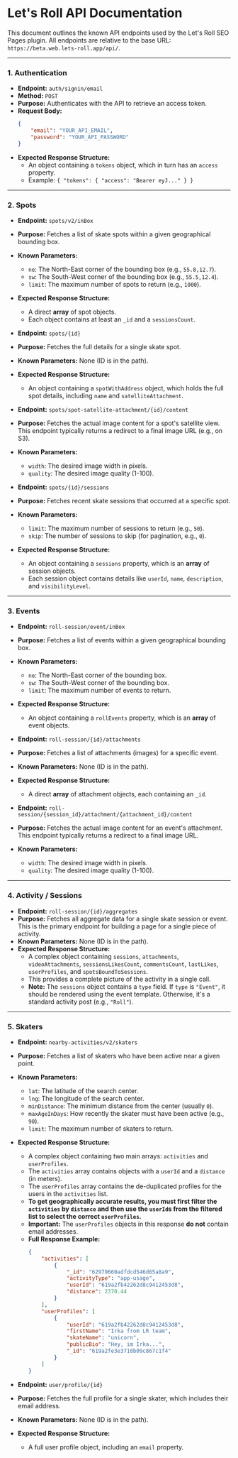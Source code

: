 # Let's Roll API Documentation

This document outlines the known API endpoints used by the Let's Roll SEO Pages plugin. All endpoints are relative to the base URL: `https://beta.web.lets-roll.app/api/`.

---

### 1. Authentication

*   **Endpoint:** `auth/signin/email`
*   **Method:** `POST`
*   **Purpose:** Authenticates with the API to retrieve an access token.
*   **Request Body:**
    ```json
    {
        "email": "YOUR_API_EMAIL",
        "password": "YOUR_API_PASSWORD"
    }
    ```
*   **Expected Response Structure:**
    *   An object containing a `tokens` object, which in turn has an `access` property.
    *   Example: `{ "tokens": { "access": "Bearer eyJ..." } }`

---

### 2. Spots

*   **Endpoint:** `spots/v2/inBox`
*   **Purpose:** Fetches a list of skate spots within a given geographical bounding box.
*   **Known Parameters:**
    *   `ne`: The North-East corner of the bounding box (e.g., `55.8,12.7`).
    *   `sw`: The South-West corner of the bounding box (e.g., `55.5,12.4`).
    *   `limit`: The maximum number of spots to return (e.g., `1000`).
*   **Expected Response Structure:**
    *   A direct **array** of spot objects.
    *   Each object contains at least an `_id` and a `sessionsCount`.

*   **Endpoint:** `spots/{id}`
*   **Purpose:** Fetches the full details for a single skate spot.
*   **Known Parameters:** None (ID is in the path).
*   **Expected Response Structure:**
    *   An object containing a `spotWithAddress` object, which holds the full spot details, including `name` and `satelliteAttachment`.

*   **Endpoint:** `spots/spot-satellite-attachment/{id}/content`
*   **Purpose:** Fetches the actual image content for a spot's satellite view. This endpoint typically returns a redirect to a final image URL (e.g., on S3).
*   **Known Parameters:**
    *   `width`: The desired image width in pixels.
    *   `quality`: The desired image quality (1-100).

*   **Endpoint:** `spots/{id}/sessions`
*   **Purpose:** Fetches recent skate sessions that occurred at a specific spot.
*   **Known Parameters:**
    *   `limit`: The maximum number of sessions to return (e.g., `50`).
    *   `skip`: The number of sessions to skip (for pagination, e.g., `0`).
*   **Expected Response Structure:**
    *   An object containing a `sessions` property, which is an **array** of session objects.
    *   Each session object contains details like `userId`, `name`, `description`, and `visibilityLevel`.

---

### 3. Events

*   **Endpoint:** `roll-session/event/inBox`
*   **Purpose:** Fetches a list of events within a given geographical bounding box.
*   **Known Parameters:**
    *   `ne`: The North-East corner of the bounding box.
    *   `sw`: The South-West corner of the bounding box.
    *   `limit`: The maximum number of events to return.
*   **Expected Response Structure:**
    *   An object containing a `rollEvents` property, which is an **array** of event objects.

*   **Endpoint:** `roll-session/{id}/attachments`
*   **Purpose:** Fetches a list of attachments (images) for a specific event.
*   **Known Parameters:** None (ID is in the path).
*   **Expected Response Structure:**
    *   A direct **array** of attachment objects, each containing an `_id`.

*   **Endpoint:** `roll-session/{session_id}/attachment/{attachment_id}/content`
*   **Purpose:** Fetches the actual image content for an event's attachment. This endpoint typically returns a redirect to a final image URL.
*   **Known Parameters:**
    *   `width`: The desired image width in pixels.
    *   `quality`: The desired image quality (1-100).

---

### 4. Activity / Sessions

*   **Endpoint:** `roll-session/{id}/aggregates`
*   **Purpose:** Fetches all aggregate data for a single skate session or event. This is the primary endpoint for building a page for a single piece of activity.
*   **Known Parameters:** None (ID is in the path).
*   **Expected Response Structure:**
    *   A complex object containing `sessions`, `attachments`, `videoAttachments`, `sessionsLikesCount`, `commentsCount`, `lastLikes`, `userProfiles`, and `spotsBoundToSessions`.
    *   This provides a complete picture of the activity in a single call.
    *   **Note:** The `sessions` object contains a `type` field. If `type` is `"Event"`, it should be rendered using the event template. Otherwise, it's a standard activity post (e.g., `"Roll"`).

---

### 5. Skaters

*   **Endpoint:** `nearby-activities/v2/skaters`
*   **Purpose:** Fetches a list of skaters who have been active near a given point.
*   **Known Parameters:**
    *   `lat`: The latitude of the search center.
    *   `lng`: The longitude of the search center.
    *   `minDistance`: The minimum distance from the center (usually `0`).
    *   `maxAgeInDays`: How recently the skater must have been active (e.g., `90`).
    *   `limit`: The maximum number of skaters to return.
*   **Expected Response Structure:**
    *   A complex object containing two main arrays: `activities` and `userProfiles`.
    *   The `activities` array contains objects with a `userId` and a `distance` (in meters).
    *   The `userProfiles` array contains the de-duplicated profiles for the users in the `activities` list.
    *   **To get geographically accurate results, you must first filter the `activities` by `distance` and then use the `userId`s from the filtered list to select the correct `userProfiles`.**
    *   **Important:** The `userProfiles` objects in this response **do not** contain email addresses.
    *   **Full Response Example:**
        ```json
        {
            "activities": [
                {
                    "_id": "62979660adfdcd546d65a8a9",
                    "activityType": "app-usage",
                    "userId": "619a2fb42262d8c9412453d8",
                    "distance": 2370.44
                }
            ],
            "userProfiles": [
                {
                    "userId": "619a2fb42262d8c9412453d8",
                    "firstName": "Irka from LR team",
                    "skateName": "unicorn",
                    "publicBio": "Hey, im Irka...",
                    "_id": "619a2fe3e3710b09c867c1f4"
                }
            ]
        }
        ```

*   **Endpoint:** `user/profile/{id}`
*   **Purpose:** Fetches the full profile for a single skater, which includes their email address.
*   **Known Parameters:** None (ID is in the path).
*   **Expected Response Structure:**
    *   A full user profile object, including an `email` property.
